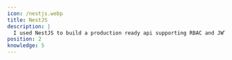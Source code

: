 ```yaml
---
icon: /nestjs.webp
title: NestJS
description: |
  I used NestJS to build a production ready api supporting RBAC and JWT authorization, using Prisma.js as a ORM and much more.
position: 2
knowledge: 5
---
```


